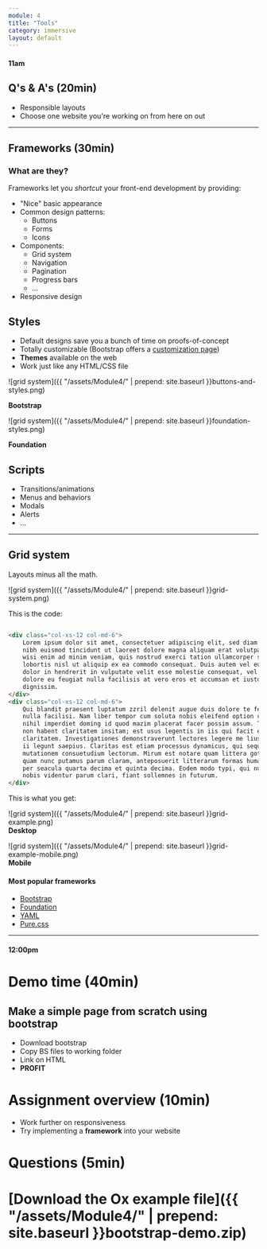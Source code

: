 ```yaml
---
module: 4
title: "Tools"
category: immersive
layout: default
---
```


#### 11am

## Q's & A's (20min)
- Responsible layouts
- Choose one website you're working on from here on out

--- 

## Frameworks (30min)

### What are they?

Frameworks let you *shortcut* your front-end development by providing:

- "Nice" basic appearance
- Common design patterns:
	- Buttons
	- Forms
	- Icons
- Components:
	- Grid system
	- Navigation
	- Pagination
	- Progress bars
	- ...
- Responsive design

## Styles
- Default designs save you a bunch of time on proofs-of-concept
- Totally customizable (Bootstrap offers a [customization page](http://getbootstrap.com/customize/))
- **Themes** available on the web
- Work just like any HTML/CSS file

![grid system]({{ "/assets/Module4/" | prepend: site.baseurl }}buttons-and-styles.png)

**Bootstrap**

![grid system]({{ "/assets/Module4/" | prepend: site.baseurl }}foundation-styles.png)

**Foundation**

## Scripts
- Transitions/animations
- Menus and behaviors
- Modals
- Alerts
- ...

---

## Grid system
Layouts minus all the math.

![grid system]({{ "/assets/Module4/" | prepend: site.baseurl }}grid-system.png)

This is the code:

```html

<div class="col-xs-12 col-md-6">
	Lorem ipsum dolor sit amet, consectetuer adipiscing elit, sed diam nonummy
	nibh euismod tincidunt ut laoreet dolore magna aliquam erat volutpat. Ut 
	wisi enim ad minim veniam, quis nostrud exerci tation ullamcorper suscipit 
	lobortis nisl ut aliquip ex ea commodo consequat. Duis autem vel eum iriure 
	dolor in hendrerit in vulputate velit esse molestie consequat, vel illum 
	dolore eu feugiat nulla facilisis at vero eros et accumsan et iusto odio 
	dignissim.
</div>
<div class="col-xs-12 col-md-6">
	Qui blandit praesent luptatum zzril delenit augue duis dolore te feugait 
	nulla facilisi. Nam liber tempor cum soluta nobis eleifend option congue 
	nihil imperdiet doming id quod mazim placerat facer possim assum. Typi 
	non habent claritatem insitam; est usus legentis in iis qui facit eorum 
	claritatem. Investigationes demonstraverunt lectores legere me lius quod 
	ii legunt saepius. Claritas est etiam processus dynamicus, qui sequitur 
	mutationem consuetudium lectorum. Mirum est notare quam littera gothica, 
	quam nunc putamus parum claram, anteposuerit litterarum formas humanitatis 
	per seacula quarta decima et quinta decima. Eodem modo typi, qui nunc
	nobis videntur parum clari, fiant sollemnes in futurum.
</div>

```

This is what you get: 

![grid system]({{ "/assets/Module4/" | prepend: site.baseurl }}grid-example.png)  
**Desktop**

![grid system]({{ "/assets/Module4/" | prepend: site.baseurl }}grid-example-mobile.png)  
**Mobile**

#### Most popular frameworks
- [Bootstrap](http://getbootstrap.com)
- [Foundation](http://foundation.zurb.com)
- [YAML](http://www.yaml.de)
- [Pure.css](http://purecss.io)

---

#### 12:00pm

# Demo time (40min)

## Make a simple page from scratch using bootstrap
- Download bootstrap
- Copy BS files to working folder
- Link on HTML
- **PROFIT**

# Assignment overview (10min)
- Work further on responsiveness
- Try implementing a **framework** into your website
 
# Questions (5min)

# [Download the Ox example file]({{ "/assets/Module4/" | prepend: site.baseurl }}bootstrap-demo.zip)